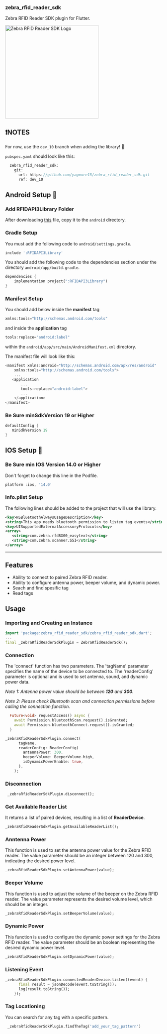 ### zebra_rfid_reader_sdk

Zebra RFID Reader SDK plugin for Flutter.

<img src="https://github.com/yagmure15/zebra_rfid_reader_sdk/raw/main/site/zebra_rfd8500.png" alt="Zebra RFID Reader SDK Logo" width="300">

## ❗NOTES
For now, use the `dev_10` branch when adding the library! 👀

`pubspec.yaml` should look like this:

```dart
  zebra_rfid_reader_sdk:
    git:
      url: https://github.com/yagmure15/zebra_rfid_reader_sdk.git
      ref: dev_10
```





## Android Setup 🔧 

### Add RFIDAPI3Library Folder

After downloading [this](https://github.com/yagmure15/rfidapi3library/tree/main) file, copy it to the `android` directory.

### Gradle Setup

You must add the following code to `android/settings.gradle`.
```dart
include ':RFIDAPI3Library'
```

You should add the following code to the dependencies section under the directory `android/app/build.gradle`.
```dart
dependencies {
    implementation project(":RFIDAPI3Library")
}
```

### Manifest Setup
You should add below inside the **manifest** tag
```dart
xmlns:tools="http://schemas.android.com/tools"
```

and  inside the **application** tag 
 ```dart
 tools:replace="android:label"
```
within the `android/app/src/main/AndroidManifest.xml` directory.

The manifest file will look like this:
```dart
<manifest xmlns:android="http://schemas.android.com/apk/res/android"
    xmlns:tools="http://schemas.android.com/tools">
    ...
   <application
       ...
       tools:replace="android:label">
       ...
    </application>
</manifest>
```
### Be Sure minSdkVersion 19 or Higher
```dart
defaultConfig {
   minSdkVersion 19
}    
```
## IOS Setup 🔧 
### Be Sure min IOS Version 14.0 or Higher

Don't forget to change this line in the Podfile.
```dart
platform :ios, '14.0'
```
### Info.plist Setup
The following lines should be added to the project that will use the library.

```xml
<key>NSBluetoothAlwaysUsageDescription</key>
<string>This app needs bluetooth permission to listen tag events</string>
<key>UISupportedExternalAccessoryProtocols</key>
<array>
   <string>com.zebra.rfd8X00_easytext</string>
   <string>com.zebra.scanner.SSI</string>
</array>
```


------------------------------------------------------------------------------------------------


## Features
- Ability to connect to paired Zebra RFID reader.
- Ability to configure antenna power, beeper volume, and dynamic power.
- Seach and find spesific tag
- Read tags

## Usage

### Importing and Creating an Instance
```dart
import 'package:zebra_rfid_reader_sdk/zebra_rfid_reader_sdk.dart';
...
final _zebraRfidReaderSdkPlugin = ZebraRfidReaderSdk();
```

### Connection
The 'connect' function has two parameters. The 'tagName' parameter specifies the name of the device to be connected to. The 'readerConfig' parameter is optional and is used to set antenna, sound, and dynamic power data.

*Note 1: Antenna power value should be between **120** and **300**.*

*Note 2: Please check Bluetooth scan and connection permissions before calling the connection function.*


```dart
  Future<void> requestAccess() async {
    await Permission.bluetoothScan.request().isGranted;
    await Permission.bluetoothConnect.request().isGranted;
  }
```

```dart
_zebraRfidReaderSdkPlugin.connect(
      tagName,
      readerConfig: ReaderConfig(
        antennaPower: 300,
        beeperVolume: BeeperVolume.high,
        isDynamicPowerEnable: true,
      ),
    );
```
### Disconnection
```dart
 _zebraRfidReaderSdkPlugin.disconnect();
```
### Get Available Reader List 
It returns a list of paired devices, resulting in a list of **ReaderDevice**.
```dart
_zebraRfidReaderSdkPlugin.getAvailableReaderList();
```

### Anntenna Power
This function is used to set the antenna power value for the Zebra RFID reader. The value parameter should be an integer between 120 and 300, indicating the desired power level.
```dart
_zebraRfidReaderSdkPlugin.setAntennaPower(value);
```

### Beeper Volume
This function is used to adjust the volume of the beeper on the Zebra RFID reader. The value parameter represents the desired volume level, which should be an integer.
```dart
_zebraRfidReaderSdkPlugin.setBeeperVolume(value);
```

### Dynamic Power
This function is used to configure the dynamic power settings for the Zebra RFID reader. The value parameter should be an boolean representing the desired dynamic power level.
```dart
_zebraRfidReaderSdkPlugin.setDynamicPower(value);
```

### Listening Event
```dart
_zebraRfidReaderSdkPlugin.connectedReaderDevice.listen((event) {
      final result = jsonDecode(event.toString());
      log(result.toString());
    });
```

### Tag Locationing
You can search for any tag with a specific pattern.
```dart
 _zebraRfidReaderSdkPlugin.findTheTag('add_your_tag_pattern')
```



